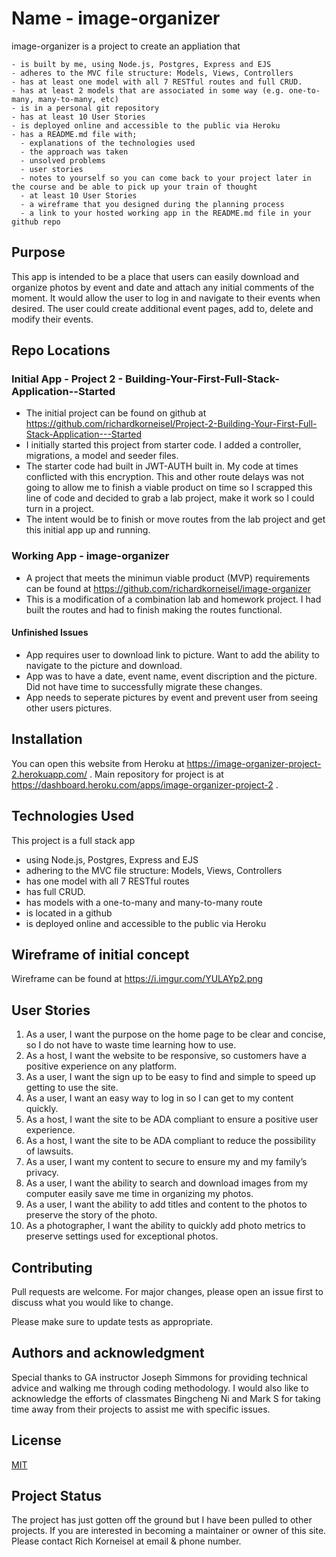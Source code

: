 # Name - image-organizer

image-organizer is a project to create an appliation that 

    - is built by me, using Node.js, Postgres, Express and EJS
    - adheres to the MVC file structure: Models, Views, Controllers
    - has at least one model with all 7 RESTful routes and full CRUD.
    - has at least 2 models that are associated in some way (e.g. one-to-many, many-to-many, etc)
    - is in a personal git repository
    - has at least 10 User Stories
    - is deployed online and accessible to the public via Heroku
    - has a README.md file with;
      - explanations of the technologies used
      - the approach was taken
      - unsolved problems
      - user stories
      - notes to yourself so you can come back to your project later in the course and be able to pick up your train of thought
      - at least 10 User Stories
      - a wireframe that you designed during the planning process
      - a link to your hosted working app in the README.md file in your github repo

## Purpose
  
  This app is intended to be a place that users can easily download and organize photos by event and date and attach any initial comments of the moment.
  It would allow the user to log in and navigate to their events when desired.  The user could create additional event pages, add to, delete and modify their events.

## Repo Locations
  
  ### Initial App - Project 2 - Building-Your-First-Full-Stack-Application--Started
  - The initial project can be found on github at https://github.com/richardkorneisel/Project-2-Building-Your-First-Full-Stack-Application---Started
  - I initially started this project from starter code.  I added a controller, migrations, a model and seeder files.  
  - The starter code had built in JWT-AUTH built in.  My code at times conflicted with this encryption.  This and other route delays was not going to allow me to finish a viable product on time so I scrapped this line of code and decided to grab a lab project, make it work so I could turn in a project.
  - The intent would be to finish or move routes from the lab project and get this initial app up and running.
  
  ### Working App - image-organizer
  - A project that meets the minimun viable product (MVP) requirements can be found at https://github.com/richardkorneisel/image-organizer
  - This is a modification of a combination lab and homework project.  I had built the routes and had to finish making the routes functional. 
  
  #### Unfinished Issues
  - App requires user to download link to picture.  Want to add the ability to navigate to the picture and download.
  - App was to have a date, event name, event discription and the picture.  Did not have time to successfully migrate these changes.  
  - App needs to seperate pictures by event and prevent user from seeing other users pictures. 

## Installation

You can open this website from Heroku at https://image-organizer-project-2.herokuapp.com/  .  Main repository for project is at https://dashboard.heroku.com/apps/image-organizer-project-2  .

## Technologies Used
This project is a full stack app
  - using Node.js, Postgres, Express and EJS
  - adhering to the MVC file structure: Models, Views, Controllers
  - has one model with all 7 RESTful routes
  - has full CRUD.
  - has models with a one-to-many and many-to-many route
  - is located in a github
  - is deployed online and accessible to the public via Heroku

## Wireframe of initial concept
  Wireframe can be found at 
  https://i.imgur.com/YULAYp2.png
  
## User Stories

1.	As a user, I want the purpose on the home page to be clear and concise, so I do not have to waste time learning how to use.
2.	As a host, I want the website to be responsive, so customers have a positive experience on any platform.
3.	As a user, I want the sign up to be easy to find and simple to speed up getting to use the site.
4.	As a user, I want an easy way to log in so I can get to my content quickly.
5.	As a host, I want the site to be ADA compliant to ensure a positive user experience.
6.	As a host, I want the site to be ADA compliant to reduce the possibility of lawsuits.
7.	As a user, I want my content to secure to ensure my and my family’s privacy.
8.	As a user, I want the ability to search and download images from my computer easily save me time in organizing my photos.
9.	As a user, I want the ability to add titles and content to the photos to preserve the story of the photo.
10.	As a photographer, I want the ability to quickly add photo metrics to preserve settings used for exceptional photos.


## Contributing
Pull requests are welcome. For major changes, please open an issue first to discuss what you would like to change.

Please make sure to update tests as appropriate.

## Authors and acknowledgment
Special thanks to GA instructor Joseph Simmons for providing technical advice and walking me through coding methodology.
I would also like to acknowledge the efforts of classmates Bingcheng Ni and Mark S for taking time away from their projects to assist me with specific issues.

## License
[MIT](https://choosealicense.com/licenses/mit/)

## Project Status
The project has just gotten off the ground but I have been pulled to other projects.  If you are interested in becoming a maintainer or owner of this site.  Please contact Rich Korneisel at email & phone number.
